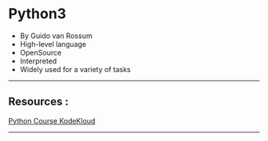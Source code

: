 # **Python3**

* By Guido van Rossum
* High-level language
* OpenSource
* Interpreted
* Widely used for a variety of tasks  

___

## **Resources :**  

[Python Course KodeKloud](https://kodekloud.com/courses/python-entry-level-programmer-certification)  

____
